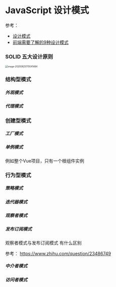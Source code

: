 # JavaScript 设计模式

参考：

- [设计模式](https://www.yuque.com/yizo/web/ft7h33)
- [前端需要了解的9种设计模式](https://blog.csdn.net/liuyan19891230/article/details/106030486)

### SOLID 五大设计原则

<img src="/Users/mpy/Library/Application Support/typora-user-images/image-20200825170041484.png" alt="image-20200825170041484" style="zoom:50%;" />

### 结构型模式

##### 外观模式

##### 代理模式

### 创建型模式

##### 工厂模式

##### 单例模式

例如整个Vue项目，只有一个根组件实例

### 行为型模式

##### 策略模式

##### 迭代器模式

##### 观察者模式

##### 发布订阅模式

观察者模式与发布订阅模式 有什么区别

参考： https://www.zhihu.com/question/23486749

##### 中介者模式

##### 访问者模式